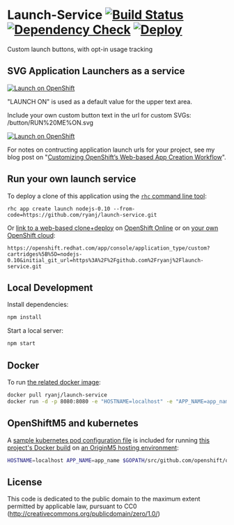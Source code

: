 # Launch-Service [![Build Status](http://img.shields.io/travis/ryanj/launch-service)](https://travis-ci.org/ryanj/launch-service) [![Dependency Check](http://img.shields.io/david/ryanj/launch-service.svg)](https://david-dm.org/ryanj/launch-service) [![Deploy](https://img.shields.io/badge/Launch_on-OpenShift-brightgreen.svg)](https://openshift.redhat.com/app/console/application_type/custom?cartridges%5B%5D=nodejs-0.10&initial_git_url=https%3A%2F%2Fgithub.com%2Fryanj%2Flaunch-service.git&name=launch)

Custom launch buttons, with opt-in usage tracking

## SVG Application Launchers as a service

[![Launch on OpenShift](https://launch-shifter.rhcloud.com/button.svg)](https://openshift.redhat.com/app/console/application_type/custom?cartridges%5B%5D=nodejs-0.10&initial_git_url=https%3A%2F%2Fgithub.com%2Fryanj%2Flaunch-service.git)

"LAUNCH ON" is used as a default value for the upper text area.

Include your own custom button text in the url for custom SVGs: /button/RUN%20ME%ON.svg

[![Launch on OpenShift](https://launch-shifter.rhcloud.com/button/RUN%20ME%20ON.svg)](https://openshift.redhat.com/app/console/application_type/custom?cartridges%5B%5D=nodejs-0.10&initial_git_url=https%3A%2F%2Fgithub.com%2Fryanj%2Flaunch-service.git)

For notes on contructing application launch urls for your project, see my blog post on "[Customizing OpenShift’s Web-based App Creation Workflow](https://blog.openshift.com/customizing-openshifts-web-based-app-creation-workflow/)".

## Run your own launch service

To deploy a clone of this application using the [`rhc` command line tool](http://rubygems.org/gems/rhc):

    rhc app create launch nodejs-0.10 --from-code=https://github.com/ryanj/launch-service.git
    
Or [link to a web-based clone+deploy](https://openshift.redhat.com/app/console/application_type/custom?cartridges%5B%5D=nodejs-0.10&initial_git_url=https%3A%2F%2Fgithub.com%2Fryanj%2Flaunch-service.git) on [OpenShift Online](http://OpenShift.com) or on [your own OpenShift cloud](http://openshift.github.io): 

    https://openshift.redhat.com/app/console/application_type/custom?cartridges%5B%5D=nodejs-0.10&initial_git_url=https%3A%2F%2Fgithub.com%2Fryanj%2Flaunch-service.git

## Local Development
Install dependencies:

```bash
npm install
```

Start a local server:

```bash
npm start
```

## Docker
To run [the related docker image](https://registry.hub.docker.com/u/ryanj/launch-service/):

```bash
docker pull ryanj/launch-service
docker run -d -p 8080:8080 -e "HOSTNAME=localhost" -e "APP_NAME=app_name" ryanj/launch-service
```

## OpenShiftM5 and kubernetes
A [sample kubernetes pod configuration file](https://github.com/ryanj/launch-service/blob/master/launch-pod.json) is included for running [this project's Docker build](https://registry.hub.docker.com/u/ryanj/launch-service/) on [an OriginM5 hosting environment](https://github.com/openshift/origin#getting-started):

```bash
HOSTNAME=localhost APP_NAME=app_name $GOPATH/src/github.com/openshift/origin/_output/go/bin/openshift kube create pods -c ~/src/launch-service/launch-pod.json
```

## License
This code is dedicated to the public domain to the maximum extent permitted by applicable law, pursuant to CC0 (http://creativecommons.org/publicdomain/zero/1.0/)
